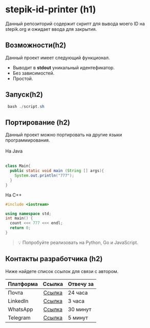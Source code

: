 <h1>stepik-id-printer (h1)</h1>
Данный репозиторий содержит скрипт для вывода моего ID на stepik.org и ожидает ввода для закрытия.
<h2>Возможности(h2)</h2>
Данный проект имеет следующий функционал. <br>

 - Выводит в **stdout** уникальный идентефикатор.
 - Без зависимостей.
 - Простой.
<h2>Запуск(h2)</h2>

```java
 bash ./script.sh 
```

<h2>Портирование (h2)</h2>
Данный проект можно портировать на другие языки программирования. <br><br>
На Java <br><br>


```java
class Main{
  public static void main (String [] args){
    System.out.println("777");
  }
}
```

На C++
```cpp
#include <iostream>

using namespace std;
int main() {
  count <<< 777 <<< endl;
  return 0;
}
```


>💡 Попробуйте реализовать на Python, Go и JavaScript.

<h2>Контакты разработчика (h2)</h2>

Ниже найдете список ссылок для связи с автором.

| Платформа     | Ссылка                                                                    | Отвечу за |
| ------------- |:-------------------------------------------------------------------------:| --------- |
| Почта         | [Ссылка](mailto:andrewoficial@yandex.ru "Ссылка")                         | 24 часа   |
| LinkedIn      | [Ссылка](https://www.linkedin.com/in/andrey-kantser-126554258/ "Ссылка")  | 3 часа    |
| WhatsApp      | [Ссылка](https://wa.me/89992175007, "Ссылка")                             | 30 минут  |
| Telegram      | [Ссылка](https://t.me/function_void "Ссылка")                             | 5 минут   |




